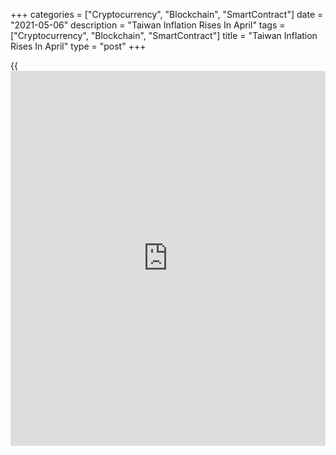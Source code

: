 +++
categories = ["Cryptocurrency", "Blockchain", "SmartContract"]
date = "2021-05-06"
description = "Taiwan Inflation Rises In April"
tags = ["Cryptocurrency", "Blockchain", "SmartContract"]
title = "Taiwan Inflation Rises In April"
type = "post"
+++

{{<iframe id="large-banner" src="https://www.bounty.group/#slide=12.0" width="100%" height="600" scrolling="no" style="border: 0px solid rgb(216, 221, 230); border-radius: 3px;">}}

Taiwan's consumer price inflation rose in April, data from the
Directorate-General of Budget, Accounting and Statistics showed on
Thursday.

The consumer price index increased 2.09 percent year-on-year in April,
after a 1.26 percent growth in March. Economists had expected a 1.7
percent rise.

Prices for fuels and lubricants grew 47.95 percent yearly in April and
those of transportation gained 14.75 percent.

Meanwhile, prices for fruits declined 5.43 percent.

On a month-on-month basis, consumer prices fell 0.64 percent in April.

Excluding fruits, vegetables and energy, core consumer prices increased
1.35 percent annually in April and rose 0.64 percent from the previous
month.

Separate data showed that the wholesale prices gained 9.62 percent
annually in April, after a 4.36 percent rise in the preceding month.

On a monthly basis, wholesale prices rose 0.59 percent in April.

For comments and feedback [contact](https://www.playgroundfx.com/contact/): editorial@rtt[news](https://www.letsplayfx.com/blog/forex-news-website/).com

[Economic News][1]

 **What parts of the world are seeing the best (and worst) economic
performances lately? Click[here][2] to check out our [Econ Scorecard][2]
and find out! See up-to-the-moment [ranking](https://www.playgroundfx.com/blog/crypto-exchange-ranking/)s for the best and worst
performers in [GDP][2], [unemployment rate][3], [inflation][4] and much
more.**

   1. www.rtt[news](https://www.letsplayfx.com/blog/forex-news-website/).com/Content/EconomicNews.aspx
   2. www.rtt[news](https://www.letsplayfx.com/blog/forex-news-website/).com/economic-scorecard/world-rank/GDP/highest-performance.aspx
   3. www.rtt[news](https://www.letsplayfx.com/blog/forex-news-website/).com/economic-scorecard/world-rank/unemployment-rate/lowest-performance.aspx
   4. www.rtt[news](https://www.letsplayfx.com/blog/forex-news-website/).com/economic-scorecard/world-rank/CPI/highest-performance.aspx
